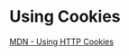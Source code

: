# Using Cookies

[MDN - Using HTTP Cookies](https://developer.mozilla.org/en-US/docs/Web/HTTP/Cookies)


